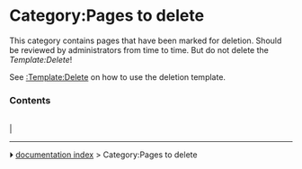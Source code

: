 # Category:Pages to delete
This category contains pages that have been marked for deletion. Should be reviewed by administrators from time to time. But do not delete the *Template:Delete*!

See [:Template:Delete](:Template_Delete.md) on how to use the deletion template.

### Contents

|     |     |     |
| --- | --- | --- |
|



---
⏵ [documentation index](../README.md) > Category:Pages to delete
